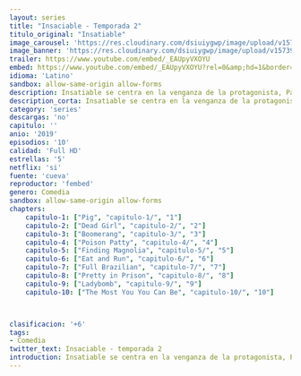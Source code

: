 ```yaml
---
layout: series
title: "Insaciable - Temporada 2"
titulo_original: "Insatiable"
image_carousel: 'https://res.cloudinary.com/dsiuiygwp/image/upload/v1573933019/insatiable-2-min_ata6jj.jpg'
image_banner: 'https://res.cloudinary.com/dsiuiygwp/image/upload/v1573933021/insatiable-min_zilr7k.jpg'
trailer: https://www.youtube.com/embed/_EAUpyVXOYU
embed: https://www.youtube.com/embed/_EAUpyVXOYU?rel=0&amp;hd=1&border=0&wmode=opaque&enablejsapi=1&modestbranding=1&controls=1&showinfo=1
idioma: 'Latino'
sandbox: allow-same-origin allow-forms
description: Insatiable se centra en la venganza de la protagonista, Patty, hacía aquellos que alguna vez la han hecho sentir mal debido a su peso. De repente, la joven se vuelve delgada y esbelta lo que cambia la percepción de la gente hacia ella. Pero, Patty no lo olvida ni perdona y se quiere tomar la justicia por su mano. Para ello, contrata a un abogado civil deshonrado e insatisfecho que se ha convertido en un experto entrenador de belleza. Este abogado, Bob, ve un gran potencial en la adolescente y, con ayuda de su mujer, la introducen en el mundo de los certámenes de belleza. Patty, quiere llegar mucho más lejos de lo que Bob y su esposa pensaban.
description_corta: Insatiable se centra en la venganza de la protagonista, Patty, hacía aquellos que alguna vez la han hecho sentir mal debido a su peso. De repente, la joven se vuelve delgada y esbelta lo que cambia la percepción de la gente hacia ella. Pero, Patty no..
category: 'series'
descargas: 'no'
capitulo: ''
anio: '2019'
episodios: '10'
calidad: 'Full HD'
estrellas: '5'
netflix: 'si'
fuente: 'cueva'
reproductor: 'fembed'
genero: Comedia
sandbox: allow-same-origin allow-forms 
chapters:
    capitulo-1: ["Pig", "capitulo-1/", "1"]
    capitulo-2: ["Dead Girl", "capitulo-2/", "2"]
    capitulo-3: ["Boomerang", "capitulo-3/", "3"]
    capitulo-4: ["Poison Patty", "capitulo-4/", "4"]
    capitulo-5: ["Finding Magnolia", "capitulo-5/", "5"]
    capitulo-6: ["Eat and Run", "capitulo-6/", "6"]
    capitulo-7: ["Full Brazilian", "capitulo-7/", "7"]
    capitulo-8: ["Pretty in Prison", "capitulo-8/", "8"]
    capitulo-9: ["Ladybomb", "capitulo-9/", "9"]
    capitulo-10: ["The Most You You Can Be", "capitulo-10/", "10"]



clasificacion: '+6'
tags:
- Comedia
twitter_text: Insaciable - temporada 2
introduction: Insatiable se centra en la venganza de la protagonista, Patty, hacía aquellos que alguna vez la han hecho sentir mal debido a su peso. De repente, la joven se vuelve delgada y esbelta lo que cambia la percepción de la gente hacia ella. Pero, Patty no..
---
```



 







